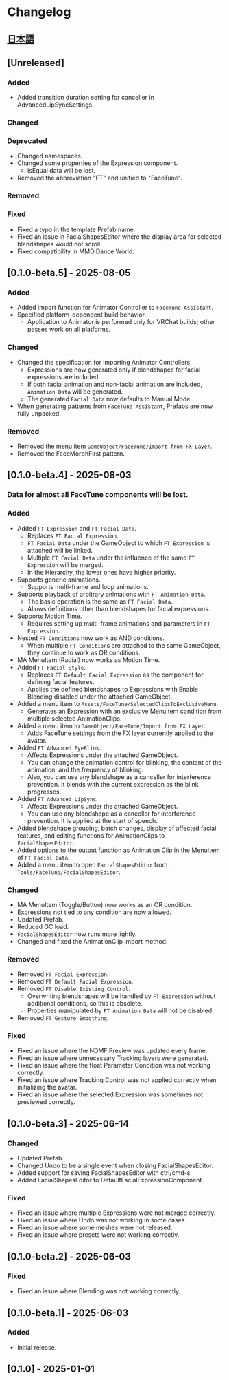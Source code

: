 # Changelog

## [日本語](./CHANGELOG-jp.md)

## [Unreleased]
### Added
- Added transition duration setting for canceller in AdvancedLipSyncSettings.

### Changed

### Deprecated
- Changed namespaces.
- Changed some properties of the Expression component.
  - isEqual data will be lost.
- Removed the abbreviation "FT" and unified to "FaceTune".

### Removed

### Fixed
- Fixed a typo in the template Prefab name.
- Fixed an issue in FacialShapesEditor where the display area for selected blendshapes would not scroll.
- Fixed compatibility in MMD Dance World.

## [0.1.0-beta.5] - 2025-08-05
### Added
- Added import function for Animator Controller to `FaceTune Assistant`.
- Specified platform-dependent build behavior.
  - Application to Animator is performed only for VRChat builds; other passes work on all platforms.

### Changed
- Changed the specification for importing Animator Controllers.
  - Expressions are now generated only if blendshapes for facial expressions are included.
  - If both facial animation and non-facial animation are included, `Animation Data` will be generated.
  - The generated `Facial Data` now defaults to Manual Mode.
- When generating patterns from `FaceTune Assistant`, Prefabs are now fully unpacked.

### Removed
- Removed the menu item `GameObject/FaceTune/Import from FX Layer`.
- Removed the FaceMorphFirst pattern.

## [0.1.0-beta.4] - 2025-08-03
### Data for almost all FaceTune components will be lost.

### Added
- Added `FT Expression` and `FT Facial Data`.
  - Replaces `FT Facial Expression`.
  - `FT Facial Data` under the GameObject to which `FT Expression` is attached will be linked.
  - Multiple `FT Facial Data` under the influence of the same `FT Expression` will be merged.
  - In the Hierarchy, the lower ones have higher priority.
- Supports generic animations.
  - Supports multi-frame and loop animations.
- Supports playback of arbitrary animations with `FT Animation Data`.
  - The basic operation is the same as `FT Facial Data`.
  - Allows definitions other than blendshapes for facial expressions.
- Supports Motion Time.
  - Requires setting up multi-frame animations and parameters in `FT Expression`.
- Nested `FT Condition`s now work as AND conditions.
  - When multiple `FT Condition`s are attached to the same GameObject, they continue to work as OR conditions.
- MA MenuItem (Radial) now works as Motion Time.
- Added `FT Facial Style`.
  - Replaces `FT Default Facial Expression` as the component for defining facial features.
  - Applies the defined blendshapes to Expressions with Enable Blending disabled under the attached GameObject.
- Added a menu item to `Assets/FaceTune/SelectedClipsToExclusiveMenu`.
  - Generates an Expression with an exclusive MenuItem condition from multiple selected AnimationClips.
- Added a menu item to `GameObject/FaceTune/Import from FX Layer`.
  - Adds FaceTune settings from the FX layer currently applied to the avatar.
- Added `FT Advanced EyeBlink`.
  - Affects Expressions under the attached GameObject.
  - You can change the animation control for blinking, the content of the animation, and the frequency of blinking.
  - Also, you can use any blendshape as a canceller for interference prevention. It blends with the current expression as the blink progresses.
- Added `FT Advanced LipSync`.
  - Affects Expressions under the attached GameObject.
  - You can use any blendshape as a canceller for interference prevention. It is applied at the start of speech.
- Added blendshape grouping, batch changes, display of affected facial features, and editing functions for AnimationClips to `FacialShapesEditor`.
- Added options to the output function as Animation Clip in the MenuItem of `FT Facial Data`.
- Added a menu item to open `FacialShapesEditor` from `Tools/FaceTune/FacialShapesEditor`.

### Changed
- MA MenuItem (Toggle/Button) now works as an OR condition.
- Expressions not tied to any condition are now allowed.
- Updated Prefab.
- Reduced GC load.
- `FacialShapesEditor` now runs more lightly.
- Changed and fixed the AnimationClip import method.

### Removed
- Removed `FT Facial Expression`.
- Removed `FT Default Facial Expression`.
- Removed `FT Disable Existing Control`.
  - Overwriting blendshapes will be handled by `FT Expression` without additional conditions, so this is obsolete.
  - Properties manipulated by `FT Animation Data` will not be disabled.
- Removed `FT Gesture Smoothing`.

### Fixed
- Fixed an issue where the NDMF Preview was updated every frame.
- Fixed an issue where unnecessary Tracking layers were generated.
- Fixed an issue where the float Parameter Condition was not working correctly.
- Fixed an issue where Tracking Control was not applied correctly when initializing the avatar.
- Fixed an issue where the selected Expression was sometimes not previewed correctly.

## [0.1.0-beta.3] - 2025-06-14
### Changed
- Updated Prefab.
- Changed Undo to be a single event when closing FacialShapesEditor.
- Added support for saving FacialShapesEditor with ctrl/cmd-s.
- Added FacialShapesEditor to DefaultFacialExpressionComponent.

### Fixed
- Fixed an issue where multiple Expressions were not merged correctly.
- Fixed an issue where Undo was not working in some cases.
- Fixed an issue where some meshes were not released.
- Fixed an issue where presets were not working correctly.

## [0.1.0-beta.2] - 2025-06-03
### Fixed
- Fixed an issue where Blending was not working correctly.

## [0.1.0-beta.1] - 2025-06-03
### Added
- Initial release.

## [0.1.0] - 2025-01-01
